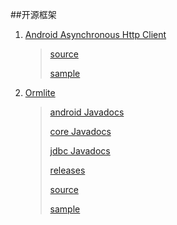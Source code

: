 ##开源框架


1. [Android Asynchronous Http Client](https://loopj.com/android-async-http/)
   
	>[source](https://github.com/loopj/android-async-http)
	>
	>[sample](https://github.com/loopj/android-async-http/tree/1.4.9/sample/src/main/java/com/loopj/android/http/sample)
   	
   
2. [Ormlite](http://ormlite.com/)

	>[android Javadocs](http://ormlite.com/javadoc/ormlite-android/)
	>
	>[core Javadocs](http://ormlite.com/javadoc/ormlite-core/)
	>
	>[jdbc Javadocs](https://github.com/j256/ormlite-jdbc)
	>
	>[releases](http://ormlite.com/releases/)
	>
	>[source](https://github.com/j256)
	>
	>[sample](http://ormlite.com/android/examples/)




